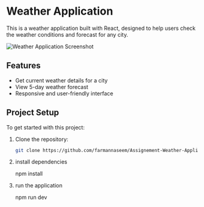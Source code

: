 # Weather Application

This is a weather application built with React, designed to help users check the weather conditions and forecast for any city. 


![Weather Application Screenshot](assets/screenshot(91).png)


## Features

- Get current weather details for a city
- View 5-day weather forecast
- Responsive and user-friendly interface

## Project Setup

To get started with this project:

1. Clone the repository:
   ```bash
   git clone https://github.com/farmannaseem/Assignement-Weather-Application.git

2. install dependencies

   npm install
   
4. run the application

    npm run dev

